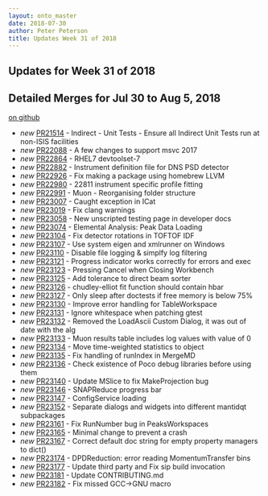 ```yaml
---
layout: onto_master
date: 2018-07-30
author: Peter Peterson
title: Updates Week 31 of 2018
---
```

Updates for Week 31 of 2018
---------------------------

Detailed Merges for Jul 30 to Aug 5, 2018
-----------------------------------------
[on github](https://github.com/mantidproject/mantid/pulls?q=is%3Apr+merged%3A2018-07-31..2018-08-05)

* *new* [PR21514](https://github.com/mantidproject/mantid/pull/21514) - Indirect - Unit Tests - Ensure all Indirect Unit Tests run at non-ISIS facilities
* *new* [PR22088](https://github.com/mantidproject/mantid/pull/22088) - A few changes to support msvc 2017
* *new* [PR22864](https://github.com/mantidproject/mantid/pull/22864) - RHEL7 devtoolset-7
* *new* [PR22882](https://github.com/mantidproject/mantid/pull/22882) - Instrument definition file for DNS PSD detector
* *new* [PR22926](https://github.com/mantidproject/mantid/pull/22926) - Fix making a package using homebrew LLVM
* *new* [PR22980](https://github.com/mantidproject/mantid/pull/22980) - 22811 instrument specific profile fitting
* *new* [PR22991](https://github.com/mantidproject/mantid/pull/22991) - Muon - Reorganising folder structure
* *new* [PR23007](https://github.com/mantidproject/mantid/pull/23007) - Caught exception in ICat
* *new* [PR23019](https://github.com/mantidproject/mantid/pull/23019) - Fix clang warnings
* *new* [PR23058](https://github.com/mantidproject/mantid/pull/23058) - New unscripted testing page in developer docs
* *new* [PR23074](https://github.com/mantidproject/mantid/pull/23074) - Elemental Analysis: Peak Data Loading
* *new* [PR23104](https://github.com/mantidproject/mantid/pull/23104) - Fix detector rotations in TOFTOF IDF
* *new* [PR23107](https://github.com/mantidproject/mantid/pull/23107) - Use system eigen and xmlrunner on Windows
* *new* [PR23110](https://github.com/mantidproject/mantid/pull/23110) - Disable file logging & simplfy log filtering
* *new* [PR23121](https://github.com/mantidproject/mantid/pull/23121) - Progress indicator works correctly for errors and exec
* *new* [PR23123](https://github.com/mantidproject/mantid/pull/23123) - Pressing Cancel when Closing Workbench
* *new* [PR23125](https://github.com/mantidproject/mantid/pull/23125) - Add tolerance to direct beam sorter
* *new* [PR23126](https://github.com/mantidproject/mantid/pull/23126) - chudley-elliot fit function should contain hbar
* *new* [PR23127](https://github.com/mantidproject/mantid/pull/23127) - Only sleep after doctests if free memory is below 75%
* *new* [PR23130](https://github.com/mantidproject/mantid/pull/23130) - Improve error handling for TableWorkspace
* *new* [PR23131](https://github.com/mantidproject/mantid/pull/23131) - Ignore whitespace when patching gtest
* *new* [PR23132](https://github.com/mantidproject/mantid/pull/23132) - Removed the LoadAscii Custom Dialog, it was out of date with the alg
* *new* [PR23133](https://github.com/mantidproject/mantid/pull/23133) - Muon results table includes log values with value of 0
* *new* [PR23134](https://github.com/mantidproject/mantid/pull/23134) - Move time-weighted statistics to object
* *new* [PR23135](https://github.com/mantidproject/mantid/pull/23135) - Fix handling of runIndex in MergeMD
* *new* [PR23136](https://github.com/mantidproject/mantid/pull/23136) - Check existence of Poco debug libraries before using them
* *new* [PR23140](https://github.com/mantidproject/mantid/pull/23140) - Update MSlice to fix MakeProjection bug
* *new* [PR23146](https://github.com/mantidproject/mantid/pull/23146) - SNAPReduce progress bar
* *new* [PR23147](https://github.com/mantidproject/mantid/pull/23147) - ConfigService loading
* *new* [PR23152](https://github.com/mantidproject/mantid/pull/23152) - Separate dialogs and widgets into different mantidqt subpackages
* *new* [PR23161](https://github.com/mantidproject/mantid/pull/23161) - Fix RunNumber bug in PeaksWorkspaces
* *new* [PR23165](https://github.com/mantidproject/mantid/pull/23165) - Minimal change to prevent a crash
* *new* [PR23167](https://github.com/mantidproject/mantid/pull/23167) - Correct default doc string for empty property managers to dict()
* *new* [PR23174](https://github.com/mantidproject/mantid/pull/23174) - DPDReduction: error reading MomentumTransfer bins
* *new* [PR23177](https://github.com/mantidproject/mantid/pull/23177) - Update third party and Fix sip build invocation
* *new* [PR23181](https://github.com/mantidproject/mantid/pull/23181) - Update CONTRIBUTING.md
* *new* [PR23182](https://github.com/mantidproject/mantid/pull/23182) - Fix missed GCC->GNU macro
